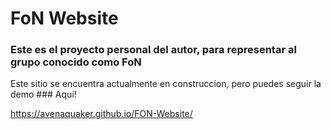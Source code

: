 # FoN Website

### Este es el proyecto personal del autor, para representar al grupo conocido como FoN

Este sitio se encuentra actualmente en construccion, pero puedes seguir la demo ### Aqui!

https://avenaquaker.github.io/FON-Website/
